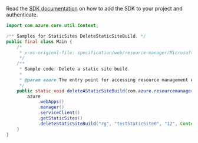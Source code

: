 Read the [SDK documentation](https://github.com/Azure/azure-sdk-for-java/blob/azure-resourcemanager_2.14.0/sdk/resourcemanager/azure-resourcemanager/README.md) on how to add the SDK to your project and authenticate.

```java
import com.azure.core.util.Context;

/** Samples for StaticSites DeleteStaticSiteBuild. */
public final class Main {
    /*
     * x-ms-original-file: specification/web/resource-manager/Microsoft.Web/stable/2021-03-01/examples/DeleteStaticSiteBuild.json
     */
    /**
     * Sample code: Delete a static site build.
     *
     * @param azure The entry point for accessing resource management APIs in Azure.
     */
    public static void deleteAStaticSiteBuild(com.azure.resourcemanager.AzureResourceManager azure) {
        azure
            .webApps()
            .manager()
            .serviceClient()
            .getStaticSites()
            .deleteStaticSiteBuild("rg", "testStaticSite0", "12", Context.NONE);
    }
}
```
